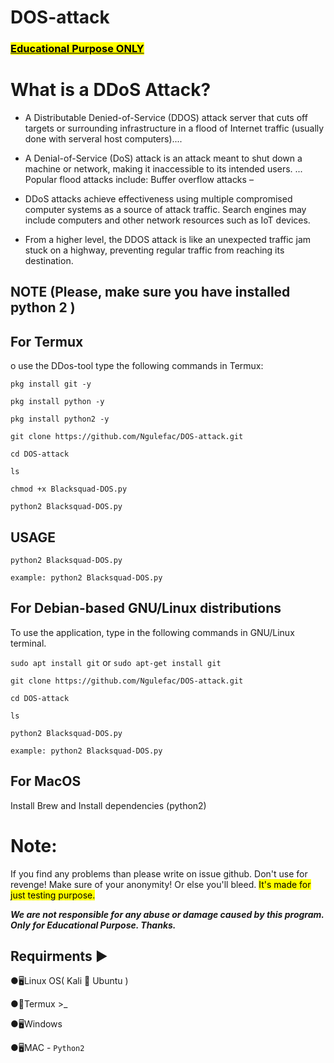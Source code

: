 # DOS-attack
### <mark><u>Educational Purpose ONLY</u></mark>
# What is a DDoS Attack?

- A Distributable Denied-of-Service (DDOS) attack server that cuts off targets or surrounding infrastructure in a flood of Internet traffic (usually done with serveral host computers)....

- A Denial-of-Service (DoS) attack is an attack meant to shut down a machine or network, making it inaccessible to its intended users. ... Popular flood attacks include: Buffer overflow attacks – 

- DDoS attacks achieve effectiveness using multiple compromised computer systems as a source of attack traffic. Search engines may include computers and other network resources such as IoT devices.

- From a higher level, the DDOS attack is like an unexpected traffic jam stuck on a highway, preventing regular traffic from reaching its destination.

## NOTE (Please, make sure you have installed python 2 )
 
## For Termux
o use the DDos-tool type the following commands in Termux:

`pkg install git -y`

`pkg install python -y`

`pkg install python2 -y`

`git clone https://github.com/Ngulefac/DOS-attack.git`

`cd DOS-attack`

`ls`

`chmod +x Blacksquad-DOS.py`

`python2 Blacksquad-DOS.py`

## USAGE

`python2 Blacksquad-DOS.py`


`example: python2 Blacksquad-DOS.py`

## For Debian-based GNU/Linux distributions

To use the application, type in the following commands in GNU/Linux terminal.


`sudo apt install git` or  `sudo apt-get install git`

`git clone https://github.com/Ngulefac/DOS-attack.git`

`cd DOS-attack`

`ls`

`python2 Blacksquad-DOS.py`

`example: python2 Blacksquad-DOS.py`

## For MacOS

Install Brew and Install dependencies (python2)

# Note:
If you find any problems than please write on issue github. Don't use for revenge! Make sure of your anonymity! Or else you'll bleed.
<mark>It's made for just testing purpose.</mark>

***<i>We are not responsible for any abuse or damage caused by this program. Only for Educational Purpose.
Thanks.</i>***

## Requirments ▶

●🖥Linux OS( Kali 🐉 Ubuntu )

●📱Termux >_

●🖥Windows

●🖥MAC
     - ```Python2```